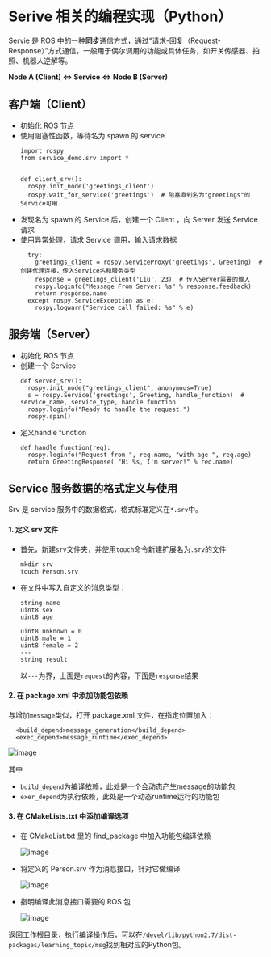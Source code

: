 # Serive 相关的编程实现（Python）
Servie 是 ROS 中的一种**同步**通信方式，通过“请求-回复（Request-Response）”方式通信，一般用于偶尔调用的功能或具体任务，如开关传感器、拍照、机器人逆解等。

   **Node A (Client)
   $\Leftrightarrow$
   Service
   $\Leftrightarrow$
   Node B (Server)**

## 客户端（Client）
+ 初始化 ROS 节点
+ 使用阻塞性函数，等待名为 spawn 的 service
    ```
    import rospy
    from service_demo.srv import *
    
    
    def client_srv():
      rospy.init_node('greetings_client')
      rospy.wait_for_service('greetings')  # 阻塞直到名为"greetings"的Service可用
    ```
+ 发现名为 spawn 的 Service 后，创建一个 Client ，向 Server 发送 Service 请求
+ 使用异常处理，请求 Service 调用，输入请求数据
    ```
      try:
        greetings_client = rospy.ServiceProxy('greetings', Greeting)  # 创建代理连接，传入Service名和服务类型
        response = greetings_client('Liu', 23)  # 传入Server需要的输入
        rospy.loginfo("Message From Server: %s" % response.feedback)
        return response.name
      except rospy.ServiceException as e:
        rospy.logwarn("Service call failed: %s" % e)
    ```

## 服务端（Server）
+ 初始化 ROS 节点
+ 创建一个 Service
    ```
    def server_srv():
      rospy.init_node("greetings_client", anonymous=True)
      s = rospy.Service('greetings', Greeting, handle_function)  # service_name, service_type, handle function
      rospy.loginfo("Ready to handle the request.")
      rospy.spin()
    ```
+ 定义handle function
    ```
    def handle_function(req):
      rospy.loginfo("Request from ", req.name, "with age ", req.age)
      return GreetingResponse( "Hi %s, I'm server!" % req.name)
    ```
## Service 服务数据的格式定义与使用
Srv 是 service 服务中的数据格式，格式标准定义在`*.srv`中。
#### 1. 定义 srv 文件
+ 首先，新建`srv`文件夹，并使用`touch`命令新建扩展名为`.srv`的文件
   ```
   mkdir srv
   touch Person.srv
   ```
+ 在文件中写入自定义的消息类型：
   ```
  string name
  uint8 sex
  uint8 age
  
  uint8 unknown = 0
  uint8 male = 1
  uint8 female = 2
  ---
  string result
   ```
   以`---`为界，上面是`request`的内容，下面是`response`结果
#### 2. 在 package.xml 中添加功能包依赖
与增加`message`类似，打开 package.xml 文件，在指定位置加入：
```
  <build_depend>message_generation</build_depend>
  <exec_depend>message_runtime</exec_depend>
```

![image](https://user-images.githubusercontent.com/45569291/177653036-a666b9fc-b1ce-4736-bb45-094a61ee4717.png)

其中
   + `build_depend`为编译依赖，此处是一个会动态产生message的功能包
   + `exer_depend`为执行依赖，此处是一个动态runtime运行的功能包

#### 3. 在 CMakeLists.txt 中添加编译选项
+ 在 CMakeList.txt 里的 find_package 中加入功能包编译依赖

   ![image](https://user-images.githubusercontent.com/45569291/177653141-9ad6914a-02bc-4c59-8fa9-f0514f69358a.png)

+ 将定义的 Person.srv 作为消息接口，针对它做编译

   ![image](https://user-images.githubusercontent.com/45569291/177813810-8c89d4e1-b243-4e01-a43c-ab5103a1ef07.png)
   
+ 指明编译此消息接口需要的 ROS 包

   ![image](https://user-images.githubusercontent.com/45569291/177653200-194b5e64-4df0-4a1e-9454-bb6a767a3be9.png)

返回工作根目录，执行编译操作后，可以在`/devel/lib/python2.7/dist-packages/learning_topic/msg`找到相对应的Python包。

